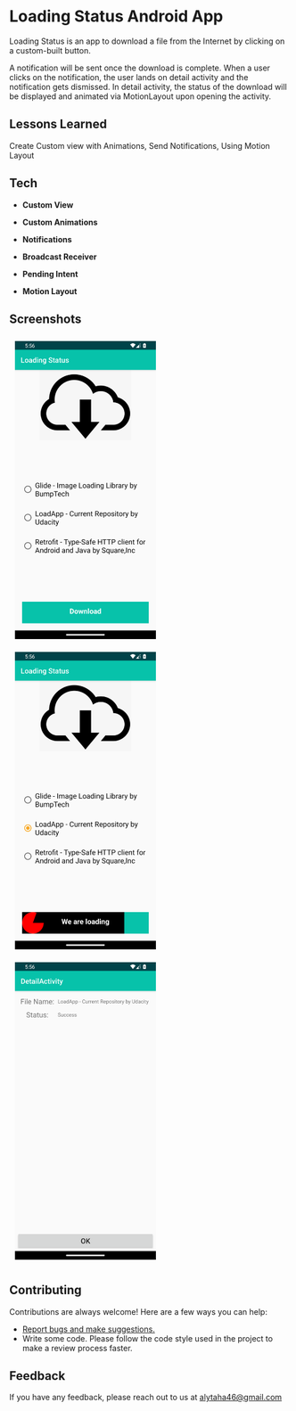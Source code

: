# Loading Status Android App

Loading Status is an app to download a file from the Internet by clicking on a custom-built button.

A notification will be sent once the download is complete. When a user clicks on the notification, the user lands on detail activity and the notification gets dismissed. In detail activity, the status of the download will be displayed and animated via MotionLayout upon opening the activity.

## Lessons Learned

Create Custom view with Animations, Send Notifications,
Using Motion Layout

## Tech

- **Custom View**

- **Custom Animations**

- **Notifications**

- **Broadcast Receiver**

- **Pending Intent**

- **Motion Layout**


## Screenshots

[<img src="/readme/Screenshot_1.png" width="253"
hspace="10" vspace="10">](/readme/Screenshot_1.png)
[<img src="/readme/Screenshot_2.png" width="253"
hspace="10" vspace="10">](/readme/Screenshot_2.png)
[<img src="/readme/Screenshot_3.png" width="253"
hspace="10" vspace="10">](/readme/Screenshot_3.png)


## Contributing

Contributions are always welcome! Here are a few ways you can help:

- [Report bugs and make suggestions.](https://github.com/alytaha46/LoadingStatusApp/issues)
- Write some code. Please follow the code style used in the project to make a review process faster.


## Feedback

If you have any feedback, please reach out to us at alytaha46@gmail.com


